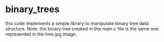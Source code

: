 # binary_trees
this code implements a simple library to manipulate binary tree data structure.
Note: the binary tree created in the main.c file is the same one represented in the tree.jpg image.
